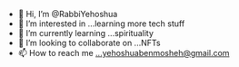 - 👋 Hi, I’m @RabbiYehoshua
- 👀 I’m interested in ...learning more tech stuff
- 🌱 I’m currently learning ...spirituality
- 💞️ I’m looking to collaborate on ...NFTs
- 📫 How to reach me ...yehoshuabenmosheh@gmail.com

<!---
RabbiYehoshua/RabbiYehoshua is a ✨ special ✨ repository because its `README.md` (this file) appears on your GitHub profile.
You can click the Preview link to take a look at your changes.
--->
